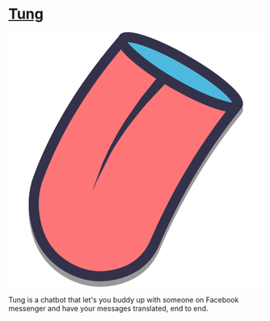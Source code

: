 # [Tung](https://jonnygwi.github.io/tung/)


![](/img/logo.png)

Tung is a chatbot that let's you buddy up with someone on Facebook messenger and have your messages translated, end to end.
